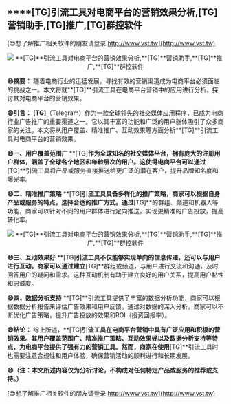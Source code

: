 ## ****[TG]**引流工具对电商平台的营销效果分析,**[TG]**营销助手,**[TG]**推广,**[TG]**群控软件**

[😍想了解推广相关软件的朋友请登录 http://www.vst.tw](http://www.vst.tw)

 <center><img src="https://vst.tw/MP4/tuiguang/png/8.png" alt="**[TG]**引流工具对电商平台的营销效果分析,**[TG]**营销助手,**[TG]**推广,**[TG]**群控软件"></center>

**😄摘要：**
随着电商行业的迅猛发展，寻找有效的营销渠道成为电商平台必须面临的挑战之一。本文将就**[TG]**引流工具在电商平台营销中的应用进行分析，探讨其对电商平台的营销效果。

**😄引言：**
**[TG]**（Telegram）作为一款全球领先的社交媒体应用程序，已成为电商行业广告推广的重要渠道之一。它以其丰富的功能和广泛的用户群体吸引了众多商家的关注。本文将从用户覆盖、精准推广、互动效果等方面分析**[TG]**引流工具对电商平台的营销效果。

**😄一、用户覆盖范围广**
**[TG]**作为全球知名的社交媒体平台，拥有庞大的注册用户群体，涵盖了全球各个地区和年龄层次的用户。这使得电商平台可以通过**[TG]**引流工具将产品或服务直接推送给更广泛的潜在客户，提升品牌知名度和曝光率。

**😄二、精准推广策略**
**[TG]**引流工具具备多样化的推广策略，商家可以根据自身产品或服务的特点，选择合适的推广方式。通过**[TG]**的群组、频道和机器人等功能，商家可以针对不同的用户群体进行定向推送，实现更精准的广告投放，提高转化率。

 <center><img src="https://vst.tw/MP4/tuiguang/png/8.png" alt="**[TG]**引流工具对电商平台的营销效果分析,**[TG]**营销助手,**[TG]**推广,**[TG]**群控软件"></center>

**😄三、互动效果好**
**[TG]**引流工具不仅能够实现单向的信息传递，还可以与用户进行互动。商家可以通过建立**[TG]**群组或频道，与用户进行交流和沟通，及时回答用户的疑问和需求。这种互动机制有助于建立良好的用户关系，提高用户黏性和忠诚度。

**😄四、数据分析支持**
**[TG]**引流工具提供了丰富的数据分析功能，商家可以根据数据分析报告来评估广告效果和用户反馈。通过对数据的深入分析，商家可以不断优化广告策略，提升广告投放的效果和ROI（投资回报率）。

**😄结论：**
综上所述，**[TG]**引流工具在电商平台营销中具有广泛应用和积极的营销效果。其用户覆盖范围广、精准推广策略、互动效果好以及数据分析支持等特点，为电商平台提供了强有力的营销工具。然而，商家在使用**[TG]**引流工具时也需要注意合规性和用户体验，确保营销活动的顺利进行和长期发展。

**😄（注：本文所述内容仅为分析讨论，不构成对任何特定产品或服务的推荐或支持。）**

[😍想了解推广相关软件的朋友请登录 http://www.vst.tw](http://www.vst.tw)



